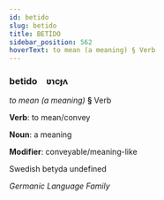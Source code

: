 ```yaml
---
id: betido
slug: betido
title: BETİDO
sidebar_position: 562
hoverText: to mean (a meaning) § Verb
---
```


### betido&emsp;<span kind="abugida">ʋɿcɟʌ</span>

*to mean (a meaning)* **§** Verb

**Verb**: to mean/convey

**Noun**: a meaning

**Modifier**: conveyable/meaning-like

Swedish betyda undefined

*Germanic Language Family*